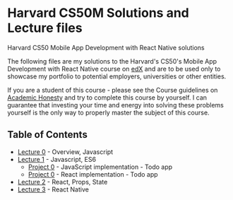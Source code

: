 # Harvard CS50M Solutions and Lecture files
Harvard CS50 Mobile App Development with React Native solutions

The following files are my solutions to the Harvard's CS50's Mobile App Development with React Native course on [edX](https://courses.edx.org/courses/course-v1:HarvardX+CS50M+Mobile/course/) and are to be used only to showcase my portfolio to potential employers, universities or other entities.

If you are a student of this course - please see the Course guidelines on [Academic Honesty](https://docs.cs50.net/2019/x/syllabus.html#academic-honesty) and try to complete this course by yourself. I can guarantee that investing your time and energy into solving these problems yourself is the only way to properly master the subject of this course.

## Table of Contents
- [Lecture 0](/lecture0/lecture) - Overview, Javascript
- [Lecture 1](/lecture1/lecture) - Javascript, ES6
  * [Project 0](/lecture1/project0) - JavaScript implementation - Todo app
  * [Project 0](/lecture1/project0-react) - React implementation - Todo app
- [Lecture 2](/lecture2/lecture) - React, Props, State
- [Lecture 3](/lecture3/lecture) - React Native